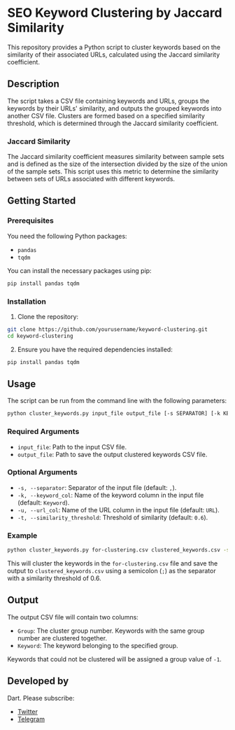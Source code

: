 # SEO Keyword Clustering by Jaccard Similarity

This repository provides a Python script to cluster keywords based on the similarity of their associated URLs, calculated using the Jaccard similarity coefficient.

## Description

The script takes a CSV file containing keywords and URLs, groups the keywords by their URLs' similarity, and outputs the grouped keywords into another CSV file. Clusters are formed based on a specified similarity threshold, which is determined through the Jaccard similarity coefficient.

### Jaccard Similarity

The Jaccard similarity coefficient measures similarity between sample sets and is defined as the size of the intersection divided by the size of the union of the sample sets. This script uses this metric to determine the similarity between sets of URLs associated with different keywords.

## Getting Started

### Prerequisites

You need the following Python packages:
- `pandas`
- `tqdm`

You can install the necessary packages using pip:

```bash
pip install pandas tqdm
```

### Installation

1. Clone the repository:

```bash
git clone https://github.com/yourusername/keyword-clustering.git
cd keyword-clustering
```

2. Ensure you have the required dependencies installed:

```bash
pip install pandas tqdm
```

## Usage

The script can be run from the command line with the following parameters:

```bash
python cluster_keywords.py input_file output_file [-s SEPARATOR] [-k KEYWORD_COL] [-u URL_COL] [-t SIMILARITY_THRESHOLD]
```

### Required Arguments
- `input_file`: Path to the input CSV file.
- `output_file`: Path to save the output clustered keywords CSV file.

### Optional Arguments
- `-s, --separator`: Separator of the input file (default: `,`).
- `-k, --keyword_col`: Name of the keyword column in the input file (default: `Keyword`).
- `-u, --url_col`: Name of the URL column in the input file (default: `URL`).
- `-t, --similarity_threshold`: Threshold of similarity (default: `0.6`).

### Example

```bash
python cluster_keywords.py for-clustering.csv clustered_keywords.csv -s ';' -k 'keyword' -u 'url' -t 0.6
```

This will cluster the keywords in the `for-clustering.csv` file and save the output to `clustered_keywords.csv` using a semicolon (`;`) as the separator with a similarity threshold of 0.6.

## Output

The output CSV file will contain two columns:
- `Group`: The cluster group number. Keywords with the same group number are clustered together.
- `Keyword`: The keyword belonging to the specified group.

Keywords that could not be clustered will be assigned a group value of `-1`.

## Developed by

Dart. Please subscribe:
- [Twitter](https://twitter.com/dartseo)
- [Telegram](https://t.me/advancedseoblog)
